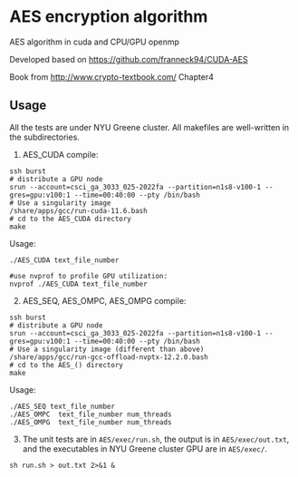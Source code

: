 # AES encryption algorithm

AES algorithm in cuda and CPU/GPU openmp

Developed based on https://github.com/franneck94/CUDA-AES

Book from http://www.crypto-textbook.com/ Chapter4

## Usage

All the tests are under NYU Greene cluster. All makefiles are well-written in the subdirectories.

1. AES_CUDA compile:
```
ssh burst
# distribute a GPU node
srun --account=csci_ga_3033_025-2022fa --partition=n1s8-v100-1 --gres=gpu:v100:1 --time=00:40:00 --pty /bin/bash 
# Use a singularity image
/share/apps/gcc/run-cuda-11.6.bash
# cd to the AES_CUDA directory
make
```
Usage:
```
./AES_CUDA text_file_number

#use nvprof to profile GPU utilization:
nvprof ./AES_CUDA text_file_number
```

2. AES_SEQ, AES_OMPC, AES_OMPG compile:
```
ssh burst
# distribute a GPU node
srun --account=csci_ga_3033_025-2022fa --partition=n1s8-v100-1 --gres=gpu:v100:1 --time=00:40:00 --pty /bin/bash 
# Use a singularity image (different than above)
/share/apps/gcc/run-gcc-offload-nvptx-12.2.0.bash
# cd to the AES_() directory
make
```

Usage:
```
./AES_SEQ text_file_number
./AES_OMPC  text_file_number num_threads
./AES_OMPG  text_file_number num_threads
```

3. The unit tests are in `AES/exec/run.sh`, the output is in `AES/exec/out.txt`, and the executables in NYU Greene cluster GPU are in `AES/exec/`.
```
sh run.sh > out.txt 2>&1 &
```

